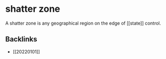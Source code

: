 # shatter zone

A shatter zone is any geographical region on the edge of [[state]] control.


## Backlinks

-   [[20220101]]
